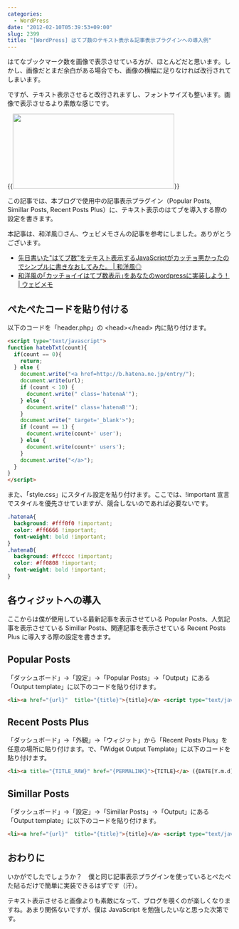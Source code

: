 ```yaml
---
categories:
  - WordPress
date: "2012-02-10T05:39:53+09:00"
slug: 2399
title: "[WordPress] はてブ数のテキスト表示＆記事表示プラグインへの導入例"
---
```


はてなブックマーク数を画像で表示させている方が、ほとんどだと思います。しかし、画像だとまだ余白がある場合でも、画像の横幅に足りなければ改行されてしまいます。

ですが、テキスト表示させると改行されますし、フォントサイズも整います。画像で表示させるより素敵な感じです。

{{<img alt="" src="/images/2012/02/2399_1.png" width="363" height="168">}}

この記事では、本ブログで使用中の記事表示プラグイン（Popular Posts, Simillar Posts, Recent Posts Plus）に、テキスト表示のはてブを導入する際の設定を書きます。

本記事は、和洋風◎さん、ウェビメモさんの記事を参考にしました。ありがとうございます。

* [先日書いた"はてブ数"をテキスト表示するJavaScriptがカッチョ悪かったのでシンプルに書きなおしてみた。 | 和洋風◎](http://wayohoo.com/programming/javascript/new-hatena-bookmarks-count-text-view-code.html)
* [和洋風の｢カッチョイイはてブ数表示｣をあなたのwordpressに実装しよう！ | ウェビメモ](http://webimemo.com/wordpress/46)

## ぺたぺたコードを貼り付ける

以下のコードを「header.php」の &lt;head&gt;&lt;/head&gt; 内に貼り付けます。

```html
<script type="text/javascript">
function hatebTxt(count){
  if(count == 0){
    return;
  } else {
    document.write("<a href=http://b.hatena.ne.jp/entry/");
    document.write(url);
    if (count < 10) {
      document.write(" class='hatenaA'");
    } else {
      document.write(" class='hatenaB'");
    }
    document.write(" target='_blank'>");
    if (count == 1) {
      document.write(count+' user');
    } else {
      document.write(count+' users');
    }
    document.write("</a>");
  }
}
</script>
```

また、「style.css」にスタイル設定を貼り付けます。ここでは、!important 宣言でスタイルを優先させていますが、競合しないのであれば必要ないです。

```css
.hatenaA{
  background: #fff0f0 !important;
  color: #ff6666 !important;
  font-weight: bold !important;
}
.hatenaB{
  background: #ffcccc !important;
  color: #ff0808 !important;
  font-weight: bold !important;
}
```

## 各ウィジットへの導入

ここからは僕が使用している最新記事を表示させている Popular Posts、人気記事を表示させている Simillar Posts、関連記事を表示させている Recent Posts Plus に導入する際の設定を書きます。

## Popular Posts

「ダッシュボード」→「設定」→「Popular Posts」→「Output」にある「Output template」に以下のコードを貼り付けます。

```html
<li><a href="{url}"  title="{title}">{title}</a> <script type="text/javascript">var url = "{url}";</script><script src="http://api.b.st-hatena.com/entry.count?url={url}&amp;callback=hatebTxt"></script></li>
```

## Recent Posts Plus

「ダッシュボード」→「外観」→「ウィジット」から「Recent Posts Plus」を任意の場所に貼り付けます。で、「Widget Output Template」に以下のコードを貼り付けます。

```html
<li><a title="{TITLE_RAW}" href="{PERMALINK}">{TITLE}</a> ({DATE[Y.m.d]}) <script type="text/javascript">var url = "{PERMALINK}";</script><script src="http://api.b.st-hatena.com/entry.count?url={PERMALINK}&amp;callback=hatebTxt"></script></li>
```

## Simillar Posts

「ダッシュボード」→「設定」→「Simillar Posts」→「Output」にある「Output template」に以下のコードを貼り付けます。

```html
<li><a href="{url}"  title="{title}">{title}</a> <script type="text/javascript">var url = "{url}";</script><script src="http://api.b.st-hatena.com/entry.count?url={url}&amp;callback=hatebTxt"></script></li>
```

## おわりに

いかがでしたでしょうか？　僕と同じ記事表示プラグインを使っているとぺたぺた貼るだけで簡単に実装できるはずです（汗）。

テキスト表示させると画像よりも素敵になって、ブログを覗くのが楽しくなりますね。あまり関係ないですが、僕は JavaScript を勉強したいなと思った次第です。
